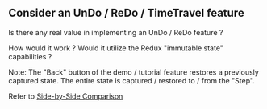 ## Consider an UnDo / ReDo / TimeTravel feature

Is there any real value in implementing an UnDo / ReDo feature ?   

How would it work ? 
Would it utilize the Redux "immutable state" capabilities ?

Note:  The "Back" button of the demo / tutorial feature restores a previously captured state.
The entire state is captured / restored to / from the "Step".

Refer to [Side-by-Side Comparison](./SideBySideCompare.html)
